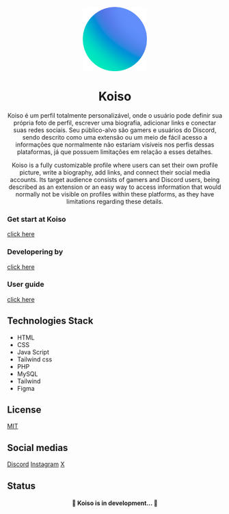 <div align="center">
  <img src="assets/img/koiso-logo.png" width="150">
</div>

<h1 align="center">Koiso</h1>

<p align="center">Koiso é um perfil totalmente personalizável, onde o usuário pode definir sua própria foto de perfil, escrever uma biografia, adicionar links e conectar suas redes sociais. Seu público-alvo são gamers e usuários do Discord, sendo descrito como uma extensão ou um meio de fácil acesso a informações que normalmente não estariam visíveis nos perfis dessas plataformas, já que possuem limitações em relação a esses detalhes.</p>

<p align="center">Koiso is a fully customizable profile where users can set their own profile picture, write a biography, add links, and connect their social media accounts. Its target audience consists of gamers and Discord users, being described as an extension or an easy way to access information that would normally not be visible on profiles within these platforms, as they have limitations regarding these details.</p>

### Get start at Koiso 
[click here]()

### Developering by 
[click here]()

### User guide 
[click here]()

</p>
</p>

## Technologies Stack 
- HTML
- CSS
- Java Script
- Tailwind css
- PHP
- MySQL
- Tailwind
- Figma

</p>
</p>

## License 
[MIT](./LICENSE)

</p>
</p>

## Social medias
[Discord]()
[Instagram]()
[X]()


</p>
</p>

## Status 

<h4 align="center"> 
	🚧  Koiso is in development...  🚧
</h4>

